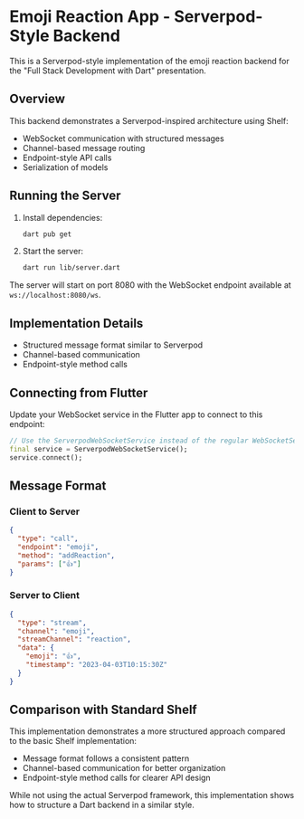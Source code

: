 # Emoji Reaction App - Serverpod-Style Backend

This is a Serverpod-style implementation of the emoji reaction backend for the "Full Stack Development with Dart" presentation.

## Overview

This backend demonstrates a Serverpod-inspired architecture using Shelf:

- WebSocket communication with structured messages
- Channel-based message routing
- Endpoint-style API calls
- Serialization of models

## Running the Server

1. Install dependencies:
   ```bash
   dart pub get
   ```

2. Start the server:
   ```bash
   dart run lib/server.dart
   ```

The server will start on port 8080 with the WebSocket endpoint available at `ws://localhost:8080/ws`.

## Implementation Details

- Structured message format similar to Serverpod
- Channel-based communication
- Endpoint-style method calls

## Connecting from Flutter

Update your WebSocket service in the Flutter app to connect to this endpoint:

```dart
// Use the ServerpodWebSocketService instead of the regular WebSocketService
final service = ServerpodWebSocketService();
service.connect();
```

## Message Format

### Client to Server
```json
{
  "type": "call",
  "endpoint": "emoji",
  "method": "addReaction",
  "params": ["👍"]
}
```

### Server to Client
```json
{
  "type": "stream",
  "channel": "emoji",
  "streamChannel": "reaction",
  "data": {
    "emoji": "👍",
    "timestamp": "2023-04-03T10:15:30Z"
  }
}
```

## Comparison with Standard Shelf

This implementation demonstrates a more structured approach compared to the basic Shelf implementation:

- Message format follows a consistent pattern
- Channel-based communication for better organization
- Endpoint-style method calls for clearer API design

While not using the actual Serverpod framework, this implementation shows how to structure a Dart backend in a similar style.
